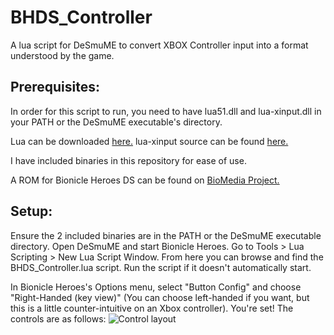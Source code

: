 # BHDS_Controller

A lua script for DeSmuME to convert XBOX Controller input into a format understood by the game.

## Prerequisites:

In order for this script to run, you need to have lua51.dll and lua-xinput.dll in your PATH or the DeSmuME executable's directory.

Lua can be downloaded [here.](http://luabinaries.sourceforge.net/download.html)
lua-xinput source can be found [here.](https://bitbucket.org/bartbes/lua-xinput/src/5070d7f61f7ecf69eef8373c9b772b4907216d05/xinput.cpp?at=default) 

I have included binaries in this repository for ease of use.

A ROM for Bionicle Heroes DS can be found on [BioMedia Project.](http://biomediaproject.com/bmp/play/retail-games/)

## Setup:

Ensure the 2 included binaries are in the PATH or the DeSmuME executable directory.
Open DeSmuME and start Bionicle Heroes.
Go to Tools > Lua Scripting > New Lua Script Window. From here you can browse and find the BHDS_Controller.lua script.
Run the script if it doesn't automatically start.

In Bionicle Heroes's Options menu, select "Button Config" and choose "Right-Handed (key view)" (You can choose left-handed if you want, but this is a little counter-intuitive on an Xbox controller).
You're set! The controls are as follows:
![Control layout](https://imgur.com/download/ngo99ak)